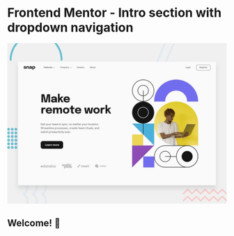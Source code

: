 # Frontend Mentor - Intro section with dropdown navigation

![Design preview for the Intro section with dropdown navigation coding challenge](./design/desktop-preview.jpg)

## Welcome! 👋
